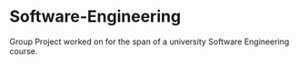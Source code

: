 # Software-Engineering

Group Project worked on for the span of a  university Software Engineering course.
